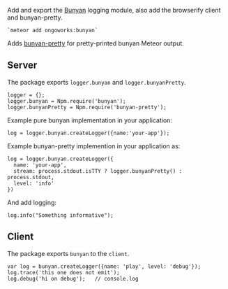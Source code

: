 Add and export the [Bunyan](https://github.com/trentm/node-bunyan) logging module, also add the browserify client and bunyan-pretty.

    `meteor add ongoworks:bunyan`

Adds [bunyan-pretty](https://www.npmjs.com/package/bunyan-pretty) for pretty-printed bunyan Meteor output.

## Server

The package exports `logger.bunyan` and `logger.bunyanPretty`.

```
logger = {};
logger.bunyan = Npm.require('bunyan');
logger.bunyanPretty = Npm.require('bunyan-pretty');
```

Example pure bunyan implementation in your application:
```
log = logger.bunyan.createLogger({name:'your-app'});
```

Example bunyan-pretty implemention in your application as:
```
log = logger.bunyan.createLogger({
  name: 'your-app',
  stream: process.stdout.isTTY ? logger.bunyanPretty() : process.stdout,
  level: 'info'
})
```

And add logging:

`log.info("Something informative");`

## Client
The package exports `bunyan` to the `client`.

    var log = bunyan.createLogger({name: 'play', level: 'debug'});
    log.trace('this one does not emit');
    log.debug('hi on debug');   // console.log
